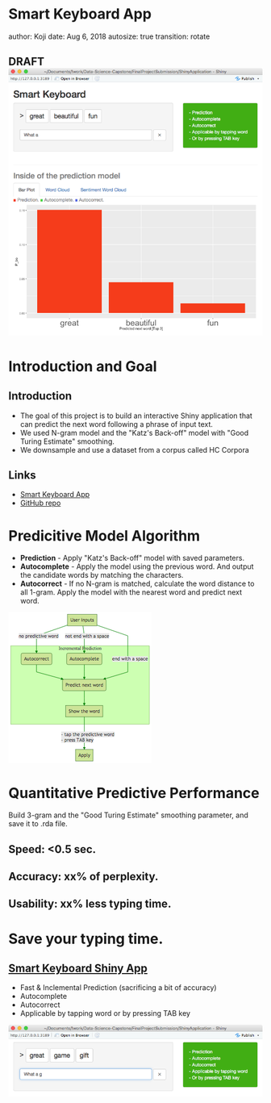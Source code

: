 <style>
.section .reveal .state-background {
        background: #33aa00;
}
.reveal a:not(.image) {
  color: #33aa00;
}
.reveal strong {
  color: #33aa00;
}
</style>

Smart Keyboard App
========================================================
author: Koji
date: Aug 6, 2018
autosize: true
transition: rotate

DRAFT
![](./res/App_large.png)
------------

Introduction and Goal
========================================================

Introduction
-------------
- The goal of this project is to build an interactive Shiny application that can predict the next word following a phrase of input text.
- We used N-gram model and the "Katz's Back-off" model with "Good Turing Estimate" smoothing.
- We downsample and use a dataset from a corpus called HC Corpora

Links
-------------
- [Smart Keyboard App](https://dr-orange-jr.shinyapps.io/SmartKeyboardApp/)
- [GitHub repo](https://github.com/dr-orange/Data-Science-Capstone/tree/master/FinalProjectSubmission/ShinyApplication)

Predicitive Model Algorithm
========================================================
- **Prediction** - Apply "Katz's Back-off" model with saved parameters.
- **Autocomplete** - Apply the model using the previous word. And output the candidate words by matching the characters.
- **Autocorrect** - If no N-gram is matched, calculate the word distance to all 1-gram. Apply the model with the nearest word and predict next word.

 ![](./res/flow.png)

Quantitative Predictive Performance
========================================================
Build 3-gram and the "Good Turing Estimate" smoothing parameter, and save it to .rda file.

**Speed:** <0.5 sec.
-------------
**Accuracy:**  xx% of perplexity.
-------------
**Usability:**  xx% less typing time.
-------------

Save your typing time.
========================================================
[Smart Keyboard Shiny App](https://dr-orange-jr.shinyapps.io/SmartKeyboardApp/)
-------------
- Fast & Inclemental Prediction (sacrificing a bit of accuracy)
- Autocomplete
- Autocorrect
- Applicable by tapping word or by pressing TAB key

![](./res/App_small.png)
